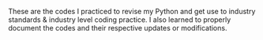 These are the codes I practiced to revise my Python and get use to industry standards & industry level coding practice. I also learned to properly document the codes and their respective updates or modifications.
